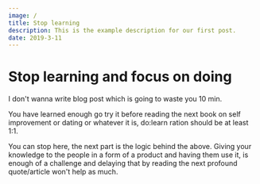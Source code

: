 ```yaml
---
image: /
title: Stop learning
description: This is the example description for our first post.
date: 2019-3-11
---
```

# Stop learning and focus on doing

I don't wanna write blog post which is going to waste you 10 min.

You have learned enough go try it before reading the next book on self improvement or dating or whatever it is, do:learn ration should be at least 1:1.

You can stop here, the next part is the logic behind the above.
Giving your knowledge to the people in a form of a product and having them use it, is enough of a challenge and delaying that by reading the next profound quote/article won't help as much.
